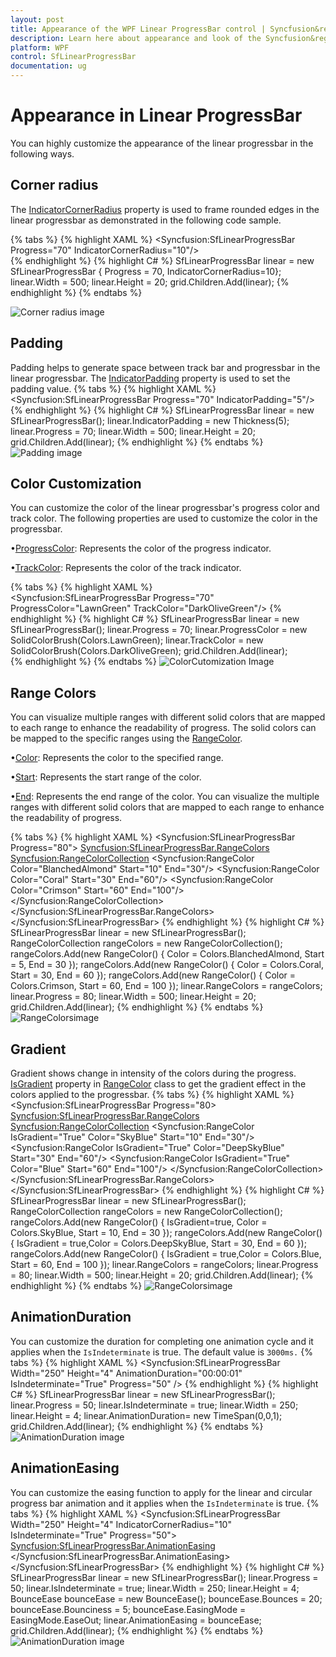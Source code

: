 ```yaml
---
layout: post
title: Appearance of the WPF Linear ProgressBar control | Syncfusion&reg;
description: Learn here about appearance and look of the Syncfusion&reg; WPF Linear ProgressBar control and more details.
platform: WPF
control: SfLinearProgressBar
documentation: ug
---
```


# Appearance in Linear ProgressBar
You can highly customize the appearance of the linear progressbar in the following ways.

## Corner radius
The [IndicatorCornerRadius](https://help.syncfusion.com/cr/wpf/Syncfusion.UI.Xaml.ProgressBar.ProgressBarBase.html#Syncfusion_UI_Xaml_ProgressBar_ProgressBarBase_IndicatorCornerRadiusProperty) property is used to frame rounded edges in the linear progressbar as demonstrated in the following code sample.

{% tabs %}
{% highlight XAML %}
<Syncfusion:SfLinearProgressBar Progress="70" IndicatorCornerRadius="10"/>       
{% endhighlight %}
{% highlight C# %}
 SfLinearProgressBar linear = new SfLinearProgressBar { Progress = 70, IndicatorCornerRadius=10};
linear.Width = 500;
linear.Height = 20;
grid.Children.Add(linear);
{% endhighlight %}
{% endtabs %}

![Corner radius image](Appearance_images/Cornerradius.png)

## Padding
Padding helps to generate space between track bar and progressbar in the linear progressbar. The [IndicatorPadding](https://help.syncfusion.com/cr/wpf/Syncfusion.UI.Xaml.ProgressBar.SfLinearProgressBar.html#Syncfusion_UI_Xaml_ProgressBar_SfLinearProgressBar_IndicatorPaddingProperty) property is used to set the padding value.
{% tabs %}
{% highlight XAML %}      
<Syncfusion:SfLinearProgressBar Progress="70" IndicatorPadding="5"/>       
{% endhighlight %}
{% highlight C# %}
SfLinearProgressBar linear = new SfLinearProgressBar();
linear.IndicatorPadding = new Thickness(5);
linear.Progress = 70;
linear.Width = 500;
linear.Height = 20;
grid.Children.Add(linear);
{% endhighlight %}
{% endtabs %}
![Padding image](Appearance_images/Padding.png)

## Color Customization
You can customize the color of the linear progressbar's progress color and track color. The following properties are used to customize the color in the progressbar.

•[ProgressColor](https://help.syncfusion.com/cr/wpf/Syncfusion.UI.Xaml.ProgressBar.ProgressBarBase.html#Syncfusion_UI_Xaml_ProgressBar_ProgressBarBase_ProgressColor): Represents the color of the progress indicator.

•[TrackColor](https://help.syncfusion.com/cr/wpf/Syncfusion.UI.Xaml.ProgressBar.ProgressBarBase.html#Syncfusion_UI_Xaml_ProgressBar_ProgressBarBase_TrackColorProperty): Represents the color of the track indicator.

{% tabs %}
{% highlight XAML %}      
<Syncfusion:SfLinearProgressBar Progress="70" ProgressColor="LawnGreen" TrackColor="DarkOliveGreen"/>
{% endhighlight %}
{% highlight C# %}
SfLinearProgressBar linear = new SfLinearProgressBar();
linear.Progress = 70;
linear.ProgressColor = new SolidColorBrush(Colors.LawnGreen);
linear.TrackColor = new SolidColorBrush(Colors.DarkOliveGreen);
grid.Children.Add(linear);      
{% endhighlight %}
{% endtabs %}
![ColorCutomization Image](Appearance_images/ColorCustomization.png)

## Range Colors

You can visualize multiple ranges with different solid colors that are mapped to each range to enhance the readability of progress.
The solid colors can be mapped to the specific ranges using the [RangeColor](https://help.syncfusion.com/cr/wpf/Syncfusion.UI.Xaml.ProgressBar.RangeColor.html).

•[Color](https://help.syncfusion.com/cr/wpf/Syncfusion.UI.Xaml.ProgressBar.RangeColor.html#Syncfusion_UI_Xaml_ProgressBar_RangeColor_Color): Represents the color to the specified range.

•[Start](https://help.syncfusion.com/cr/wpf/Syncfusion.UI.Xaml.ProgressBar.RangeColor.html#Syncfusion_UI_Xaml_ProgressBar_RangeColor_Start): Represents the start range of the color.

•[End](https://help.syncfusion.com/cr/wpf/Syncfusion.UI.Xaml.ProgressBar.RangeColor.html#Syncfusion_UI_Xaml_ProgressBar_RangeColor_End): Represents the end range of the color.
You can visualize the multiple ranges with different solid colors that are mapped to each range to enhance the readability of progress.

{% tabs %}
{% highlight XAML %}
      <Syncfusion:SfLinearProgressBar Progress="80">
            <Syncfusion:SfLinearProgressBar.RangeColors>
                <Syncfusion:RangeColorCollection>
                    <Syncfusion:RangeColor Color="BlanchedAlmond" Start="10" End="30"/>
                    <Syncfusion:RangeColor Color="Coral" Start="30"  End="60"/>
                    <Syncfusion:RangeColor Color="Crimson" Start="60" End="100"/>
                </Syncfusion:RangeColorCollection>
            </Syncfusion:SfLinearProgressBar.RangeColors>
        </Syncfusion:SfLinearProgressBar>
{% endhighlight %}
{% highlight C# %}
SfLinearProgressBar linear = new SfLinearProgressBar();             
RangeColorCollection rangeColors = new RangeColorCollection();
rangeColors.Add(new RangeColor() { Color = Colors.BlanchedAlmond, Start = 5, End = 30 });
rangeColors.Add(new RangeColor() { Color = Colors.Coral, Start = 30, End = 60 });
rangeColors.Add(new RangeColor() { Color = Colors.Crimson, Start = 60, End = 100 });
linear.RangeColors = rangeColors;
linear.Progress = 80;
linear.Width = 500;
linear.Height = 20;
grid.Children.Add(linear);
{% endhighlight %}
{% endtabs %}
![RangeColorsimage](Appearance_images/RangeColors.png)

## Gradient
Gradient shows change in intensity of the colors during the progress. [IsGradient](https://help.syncfusion.com/cr/wpf/Syncfusion.UI.Xaml.ProgressBar.RangeColor.html#Syncfusion_UI_Xaml_ProgressBar_RangeColor_IsGradient) property in  [RangeColor](https://help.syncfusion.com/cr/wpf/Syncfusion.UI.Xaml.ProgressBar.RangeColor.html) class to get the gradient effect in the colors applied to the progressbar.
{% tabs %}
{% highlight XAML %}
      <Syncfusion:SfLinearProgressBar Progress="80>
            <Syncfusion:SfLinearProgressBar.RangeColors>
                <Syncfusion:RangeColorCollection>
                <Syncfusion:RangeColor IsGradient="True" Color="SkyBlue" Start="10" End="30"/>                    
                    <Syncfusion:RangeColor IsGradient="True" Color="DeepSkyBlue" Start="30" End="60"/>
                    <Syncfusion:RangeColor IsGradient="True" Color="Blue" Start="60" End="100"/>
                </Syncfusion:RangeColorCollection>
            </Syncfusion:SfLinearProgressBar.RangeColors>
        </Syncfusion:SfLinearProgressBar>
{% endhighlight %}
{% highlight C# %}
SfLinearProgressBar linear = new SfLinearProgressBar();             
RangeColorCollection rangeColors = new RangeColorCollection();
rangeColors.Add(new RangeColor() { IsGradient=true, Color =   Colors.SkyBlue, Start = 10, End = 30 });
rangeColors.Add(new RangeColor() { IsGradient = true,Color =  Colors.DeepSkyBlue, Start = 30, End = 60 });
rangeColors.Add(new RangeColor() { IsGradient = true,Color =  Colors.Blue, Start = 60, End = 100 });
linear.RangeColors = rangeColors;
linear.Progress = 80;
linear.Width = 500;
linear.Height = 20;
grid.Children.Add(linear);
{% endhighlight %}
{% endtabs %}
![RangeColorsimage](Appearance_images/Gradient.png)

## AnimationDuration
You can customize the duration for completing one animation cycle and it applies when the `IsIndeterminate` is true. The default value is `3000ms.`
{% tabs %}
{% highlight XAML %}
<Grid Name="grid">
    <Syncfusion:SfLinearProgressBar
        Width="250"
        Height="4"
        AnimationDuration="00:00:01"
        IsIndeterminate="True"
        Progress="50" />
</Grid> 
{% endhighlight %}
{% highlight C# %}
SfLinearProgressBar linear = new SfLinearProgressBar();
linear.Progress = 50;
linear.IsIndeterminate = true;
linear.Width = 250;
linear.Height = 4;
linear.AnimationDuration= new TimeSpan(0,0,1);
grid.Children.Add(linear);
{% endhighlight %}
{% endtabs %}
![AnimationDuration image](Appearance_images/LinearAnimation.gif)

## AnimationEasing
You can customize the easing function to apply for the linear and circular progress bar animation and it applies when the `IsIndeterminate` is true.
{% tabs %}
{% highlight XAML %}
<Grid Name="grid">
    <Syncfusion:SfLinearProgressBar
    Width="250"
    Height="4"
    IndicatorCornerRadius="10"
    IsIndeterminate="True"
    Progress="50">
    <Syncfusion:SfLinearProgressBar.AnimationEasing>
        <BounceEase
        Bounces="20"
        Bounciness="5"
        EasingMode="EaseOut" />
    </Syncfusion:SfLinearProgressBar.AnimationEasing>
    </Syncfusion:SfLinearProgressBar>
</Grid>
{% endhighlight %}
{% highlight C# %}
SfLinearProgressBar linear = new SfLinearProgressBar();
linear.Progress = 50;
linear.IsIndeterminate = true;
linear.Width = 250;
linear.Height = 4;
BounceEase bounceEase = new BounceEase();
bounceEase.Bounces = 20;
bounceEase.Bounciness = 5;
bounceEase.EasingMode = EasingMode.EaseOut;
linear.AnimationEasing = bounceEase;
grid.Children.Add(linear);
{% endhighlight %}
{% endtabs %}
![AnimationDuration image](Appearance_images/LinearEasing.gif)